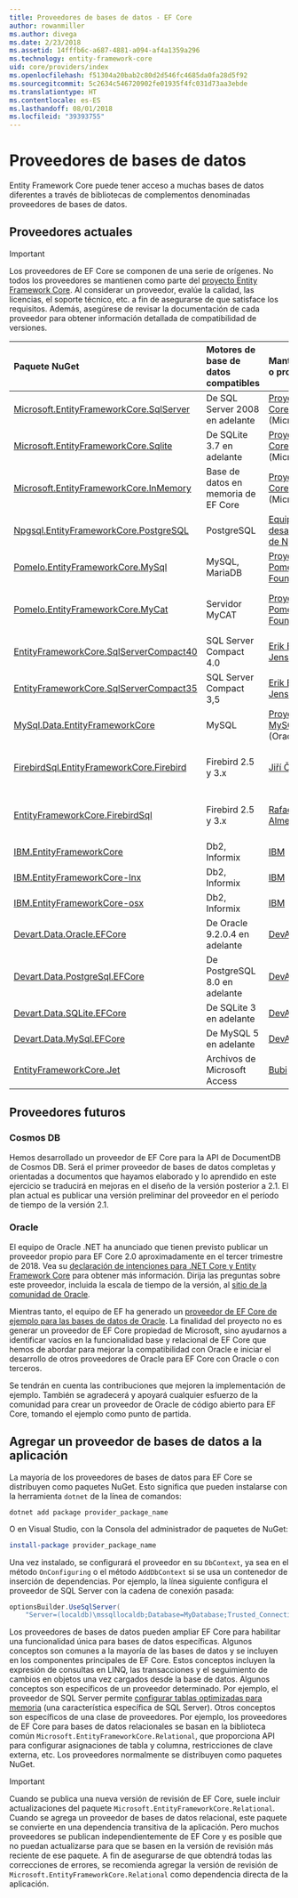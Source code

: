 ```yaml
---
title: Proveedores de bases de datos - EF Core
author: rowanmiller
ms.author: divega
ms.date: 2/23/2018
ms.assetid: 14fffb6c-a687-4881-a094-af4a1359a296
ms.technology: entity-framework-core
uid: core/providers/index
ms.openlocfilehash: f51304a20bab2c80d2d546fc4685da0fa28d5f92
ms.sourcegitcommit: 5c2634c546720902fe01935f4fc031d73aa3ebde
ms.translationtype: HT
ms.contentlocale: es-ES
ms.lasthandoff: 08/01/2018
ms.locfileid: "39393755"
---
```

# <a name="database-providers"></a>Proveedores de bases de datos

Entity Framework Core puede tener acceso a muchas bases de datos diferentes a través de bibliotecas de complementos denominadas proveedores de bases de datos.

## <a name="current-providers"></a>Proveedores actuales
> [!IMPORTANT]  
> Los proveedores de EF Core se componen de una serie de orígenes. No todos los proveedores se mantienen como parte del [proyecto Entity Framework Core](https://github.com/aspnet/EntityFrameworkCore). Al considerar un proveedor, evalúe la calidad, las licencias, el soporte técnico, etc. a fin de asegurarse de que satisface los requisitos. Además, asegúrese de revisar la documentación de cada proveedor para obtener información detallada de compatibilidad de versiones.

| Paquete NuGet                                                                                                        | Motores de base de datos compatibles | Mantenedor o proveedor                                                           | Notas o requisitos           | Vínculos útiles                                                                                                                                                                                       |
|:---------------------------------------------------------------------------------------------------------------------|:---------------------------|:------------------------------------------------------------------------------|:-------------------------------|:---------------------------------------------------------------------------------------------------------------------------------------------------------------------------------------------------|
| [Microsoft.EntityFrameworkCore.SqlServer](https://www.nuget.org/packages/Microsoft.EntityFrameworkCore.SqlServer)    | De SQL Server 2008 en adelante    | [Proyecto EF Core](https://github.com/aspnet/EntityFrameworkCore/) (Microsoft) |                                | [Documentación](xref:core/providers/sql-server/index)                                                                                                                                                       |
| [Microsoft.EntityFrameworkCore.Sqlite](https://www.nuget.org/packages/Microsoft.EntityFrameworkCore.Sqlite)          | De SQLite 3.7 en adelante         | [Proyecto EF Core](https://github.com/aspnet/EntityFrameworkCore/) (Microsoft) |                                | [Documentación](xref:core/providers/sqlite/index)                                                                                                                                                           |
| [Microsoft.EntityFrameworkCore.InMemory](https://www.nuget.org/packages/Microsoft.EntityFrameworkCore.InMemory)      | Base de datos en memoria de EF Core | [Proyecto EF Core](https://github.com/aspnet/EntityFrameworkCore/) (Microsoft) | Solo para pruebas               | [Documentación](xref:core/providers/in-memory/index)                                                                                                                                                        |
| [Npgsql.EntityFrameworkCore.PostgreSQL](https://www.nuget.org/packages/Npgsql.EntityFrameworkCore.PostgreSQL)        | PostgreSQL                 | [Equipo de desarrollo de Npgsql](https://github.com/npgsql)                          |                                | [Documentación](http://www.npgsql.org/efcore/index.html)                                                                                                                                                    |
| [Pomelo.EntityFrameworkCore.MySql](https://www.nuget.org/packages/Pomelo.EntityFrameworkCore.MySql)                  | MySQL, MariaDB             | [Proyecto Pomelo Foundation](https://github.com/PomeloFoundation)              |                                | [Archivo Léame](https://github.com/PomeloFoundation/Pomelo.EntityFrameworkCore.MySql/blob/master/README.md)                                                                                               |
| [Pomelo.EntityFrameworkCore.MyCat](https://www.nuget.org/packages/Pomelo.EntityFrameworkCore.MyCat)                  | Servidor MyCAT               | [Proyecto Pomelo Foundation](https://github.com/PomeloFoundation)              | Versión preliminar, hasta EF Core 1.1 | [Archivo Léame](https://github.com/PomeloFoundation/Pomelo.EntityFrameworkCore.MyCat/blob/master/README.md)                                                                                               |
| [EntityFrameworkCore.SqlServerCompact40](https://www.nuget.org/packages/EntityFrameworkCore.SqlServerCompact40)      | SQL Server Compact 4.0     | [Erik Ejlskov Jensen](https://github.com/ErikEJ/)                             | .NET Framework                 | [Wiki](https://github.com/ErikEJ/EntityFramework.SqlServerCompact/wiki/Using-EF-Core-with-SQL-Server-Compact-in-Traditional-.NET-Applications)                                                     |
| [EntityFrameworkCore.SqlServerCompact35](https://www.nuget.org/packages/EntityFrameworkCore.SqlServerCompact35)      | SQL Server Compact 3,5     | [Erik Ejlskov Jensen](https://github.com/ErikEJ/)                             | .NET Framework                 | [Wiki](https://github.com/ErikEJ/EntityFramework.SqlServerCompact/wiki/Using-EF-Core-with-SQL-Server-Compact-in-Traditional-.NET-Applications)                                                     |
| [MySql.Data.EntityFrameworkCore](https://www.nuget.org/packages/MySql.Data.EntityFrameworkCore)                      | MySQL                      | [Proyecto MySQL](http://dev.mysql.com) (Oracle)                                | Versión preliminar                    | [Documentación](https://dev.mysql.com/doc/connector-net/en/)                                                                                                                                                |
| [FirebirdSql.EntityFrameworkCore.Firebird](https://www.nuget.org/packages/FirebirdSql.EntityFrameworkCore.Firebird/) | Firebird 2.5 y 3.x       | [Jiří Činčura](https://github.com/cincuranet)                                 | De EF Core 2.0 en adelante            | [Documentación](https://github.com/cincuranet/FirebirdSql.Data.FirebirdClient/blob/master/Provider/docs/entity-framework-core.md)                                                                           |
| [EntityFrameworkCore.FirebirdSql](https://www.nuget.org/packages/EntityFrameworkCore.FirebirdSql/)                   | Firebird 2.5 y 3.x       | [Rafael Almeida](https://github.com/ralmsdeveloper)                           | De EF Core 2.0 en adelante            | [Wiki](https://github.com/ralmsdeveloper/EntityFrameworkCore.FirebirdSQL/wiki)                                                                                                                     |
| [IBM.EntityFrameworkCore](https://www.nuget.org/packages/IBM.EntityFrameworkCore)                                    | Db2, Informix              | [IBM](https://ibm.com)                                                        | Versión de Windows                | [blog](https://www.ibm.com/developerworks/community/blogs/96960515-2ea1-4391-8170-b0515d08e4da/entry/Creating_Entity_Data_Model_using_IBM_Data_Server_providers_for_Entity_Framework_Core?lang=en) |
| [IBM.EntityFrameworkCore-lnx](https://www.nuget.org/packages/IBM.EntityFrameworkCore-lnx)                            | Db2, Informix              | [IBM](https://ibm.com)                                                        | Versión de Linux                  | [blog](https://www.ibm.com/developerworks/community/blogs/96960515-2ea1-4391-8170-b0515d08e4da/entry/Creating_Entity_Data_Model_using_IBM_Data_Server_providers_for_Entity_Framework_Core?lang=en) |
| [IBM.EntityFrameworkCore-osx](https://www.nuget.org/packages/IBM.EntityFrameworkCore-osx)                            | Db2, Informix              | [IBM](https://ibm.com)                                                        | Versión de macOS                  | [blog](https://www.ibm.com/developerworks/community/blogs/96960515-2ea1-4391-8170-b0515d08e4da/entry/Creating_Entity_Data_Model_using_IBM_Data_Server_providers_for_Entity_Framework_Core?lang=en) |
| [Devart.Data.Oracle.EFCore](https://www.nuget.org/packages/Devart.Data.Oracle.EFCore/)                               | De Oracle 9.2.0.4 en adelante     | [DevArt](https://www.devart.com/)                                             | Pagado                           | [Documentación](https://www.devart.com/dotconnect/oracle/docs/)                                                                                                                                             |
| [Devart.Data.PostgreSql.EFCore](https://www.nuget.org/packages/Devart.Data.PostgreSql.EFCore/)                       | De PostgreSQL 8.0 en adelante     | [DevArt](https://www.devart.com/)                                             | Pagado                           | [Documentación](https://www.devart.com/dotconnect/postgresql/docs/)                                                                                                                                         |
| [Devart.Data.SQLite.EFCore](https://www.nuget.org/packages/Devart.Data.SQLite.EFCore/)                               | De SQLite 3 en adelante           | [DevArt](https://www.devart.com/)                                             | Pagado                           | [Documentación](https://www.devart.com/dotconnect/sqlite/docs/)                                                                                                                                             |
| [Devart.Data.MySql.EFCore](https://www.nuget.org/packages/Devart.Data.MySql.EFCore/)                                 | De MySQL 5 en adelante            | [DevArt](https://www.devart.com/)                                             | Pagado                           | [Documentación](https://www.devart.com/dotconnect/mysql/docs/)                                                                                                                                              |
| [EntityFrameworkCore.Jet](https://www.nuget.org/packages/EntityFrameworkCore.Jet/)                                   | Archivos de Microsoft Access     | [Bubi](https://github.com/bubibubi)                                           | EF Core 2.0, .NET Framework    | [Archivo Léame](https://github.com/bubibubi/EntityFrameworkCore.Jet/blob/master/docs/README.md)                                                                                                           |

## <a name="future-providers"></a>Proveedores futuros

### <a name="cosmos-db"></a>Cosmos DB

Hemos desarrollado un proveedor de EF Core para la API de DocumentDB de Cosmos DB. Será el primer proveedor de bases de datos completas y orientadas a documentos que hayamos elaborado y lo aprendido en este ejercicio se traducirá en mejoras en el diseño de la versión posterior a 2.1. El plan actual es publicar una versión preliminar del proveedor en el período de tiempo de la versión 2.1.

### <a name="oracle"></a>Oracle
El equipo de Oracle .NET ha anunciado que tienen previsto publicar un proveedor propio para EF Core 2.0 aproximadamente en el tercer trimestre de 2018. Vea su [declaración de intenciones para .NET Core y Entity Framework Core](http://www.oracle.com/technetwork/topics/dotnet/tech-info/odpnet-dotnet-ef-core-sod-4395108.pdf) para obtener más información.
Dirija las preguntas sobre este proveedor, incluida la escala de tiempo de la versión, al [sitio de la comunidad de Oracle](https://community.oracle.com/).

Mientras tanto, el equipo de EF ha generado un [proveedor de EF Core de ejemplo para las bases de datos de Oracle](https://github.com/aspnet/EntityFrameworkCore/tree/master/samples/OracleProvider). La finalidad del proyecto no es generar un proveedor de EF Core propiedad de Microsoft, sino ayudarnos a identificar vacíos en la funcionalidad base y relacional de EF Core que hemos de abordar para mejorar la compatibilidad con Oracle e iniciar el desarrollo de otros proveedores de Oracle para EF Core con Oracle o con terceros.

Se tendrán en cuenta las contribuciones que mejoren la implementación de ejemplo. También se agradecerá y apoyará cualquier esfuerzo de la comunidad para crear un proveedor de Oracle de código abierto para EF Core, tomando el ejemplo como punto de partida.

## <a name="adding-a-database-provider-to-your-application"></a>Agregar un proveedor de bases de datos a la aplicación

La mayoría de los proveedores de bases de datos para EF Core se distribuyen como paquetes NuGet. Esto significa que pueden instalarse con la herramienta `dotnet` de la línea de comandos:

``` console
dotnet add package provider_package_name
```

O en Visual Studio, con la Consola del administrador de paquetes de NuGet:

``` powershell
install-package provider_package_name
```

Una vez instalado, se configurará el proveedor en su `DbContext`, ya sea en el método `OnConfiguring` o el método `AddDbContext` si se usa un contenedor de inserción de dependencias. Por ejemplo, la línea siguiente configura el proveedor de SQL Server con la cadena de conexión pasada:

``` csharp
optionsBuilder.UseSqlServer(
    "Server=(localdb)\mssqllocaldb;Database=MyDatabase;Trusted_Connection=True;");
```  

Los proveedores de bases de datos pueden ampliar EF Core para habilitar una funcionalidad única para bases de datos específicas. Algunos conceptos son comunes a la mayoría de las bases de datos y se incluyen en los componentes principales de EF Core. Estos conceptos incluyen la expresión de consultas en LINQ, las transacciones y el seguimiento de cambios en objetos una vez cargados desde la base de datos. Algunos conceptos son específicos de un proveedor determinado. Por ejemplo, el proveedor de SQL Server permite [configurar tablas optimizadas para memoria](xref:core/providers/sql-server/memory-optimized-tables) (una característica específica de SQL Server). Otros conceptos son específicos de una clase de proveedores. Por ejemplo, los proveedores de EF Core para bases de datos relacionales se basan en la biblioteca común `Microsoft.EntityFrameworkCore.Relational`, que proporciona API para configurar asignaciones de tabla y columna, restricciones de clave externa, etc. Los proveedores normalmente se distribuyen como paquetes NuGet.

> [!IMPORTANT]  
> Cuando se publica una nueva versión de revisión de EF Core, suele incluir actualizaciones del paquete `Microsoft.EntityFrameworkCore.Relational`. Cuando se agrega un proveedor de bases de datos relacional, este paquete se convierte en una dependencia transitiva de la aplicación. Pero muchos proveedores se publican independientemente de EF Core y es posible que no puedan actualizarse para que se basen en la versión de revisión más reciente de ese paquete. A fin de asegurarse de que obtendrá todas las correcciones de errores, se recomienda agregar la versión de revisión de `Microsoft.EntityFrameworkCore.Relational` como dependencia directa de la aplicación.
